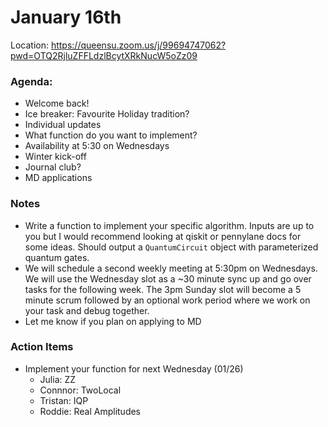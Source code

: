 # January 16th
Location: https://queensu.zoom.us/j/99694747062?pwd=OTQ2RjluZFFLdzlBcytXRkNucW5oZz09

### Agenda:
- Welcome back!
- Ice breaker: Favourite Holiday tradition?
- Individual updates
- What function do you want to implement?
- Availability at 5:30 on Wednesdays
- Winter kick-off
- Journal club?
- MD applications

  
### Notes
- Write a function to implement your specific algorithm. Inputs are up to you but I would recommend looking at qiskit or pennylane docs for some ideas. Should output a `QuantumCircuit` object with parameterized quantum gates.
- We will schedule a second weekly meeting at 5:30pm on Wednesdays. We will use the Wednesday slot as a ~30 minute sync up and go over tasks for the following week. The 3pm Sunday slot will become a 5 minute scrum followed by an optional work period where we work on your task and debug together. 
- Let me know if you plan on applying to MD

### Action Items
- Implement your function for next Wednesday (01/26)
  - Julia: ZZ
  - Connnor: TwoLocal
  - Tristan: IQP
  - Roddie: Real Amplitudes



